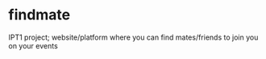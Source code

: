 # findmate
IPT1 project; website/platform where you can find mates/friends to join you on your events
